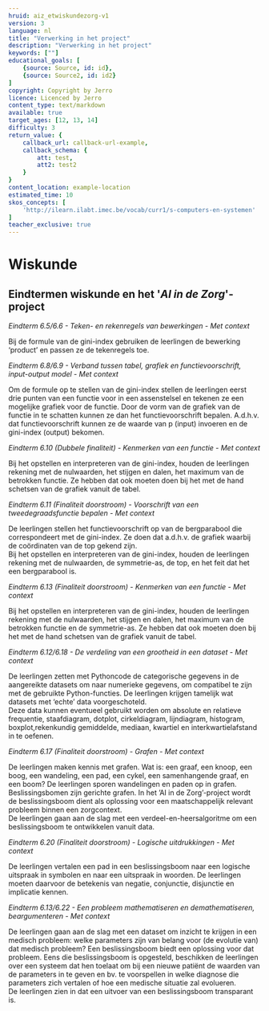 ```yaml
---
hruid: aiz_etwiskundezorg-v1
version: 3
language: nl
title: "Verwerking in het project"
description: "Verwerking in het project"
keywords: [""]
educational_goals: [
    {source: Source, id: id}, 
    {source: Source2, id: id2}
]
copyright: Copyright by Jerro
licence: Licenced by Jerro
content_type: text/markdown
available: true
target_ages: [12, 13, 14]
difficulty: 3
return_value: {
    callback_url: callback-url-example,
    callback_schema: {
        att: test,
        att2: test2
    }
}
content_location: example-location
estimated_time: 10
skos_concepts: [
    'http://ilearn.ilabt.imec.be/vocab/curr1/s-computers-en-systemen'
]
teacher_exclusive: true
---
```

# Wiskunde 
## Eindtermen wiskunde en het '*AI in de Zorg*'-project 

*Eindterm 6.5/6.6 - Teken- en rekenregels van bewerkingen - Met context* 

Bij de formule van de gini-index gebruiken de leerlingen de bewerking ‘product’ en passen ze de tekenregels toe. 


*Eindterm 6.8/6.9 - Verband tussen tabel, grafiek en functievoorschrift, input-output model - Met context* 

Om de formule op te stellen van de gini-index stellen de leerlingen eerst drie punten van een functie voor in een assenstelsel en tekenen ze een mogelijke grafiek voor de functie. Door de vorm van de grafiek van de functie in te schatten kunnen ze dan het functievoorschrift bepalen. A.d.h.v. dat functievoorschrift kunnen ze de waarde van p (input) invoeren en de gini-index (output) bekomen. 


*Eindterm 6.10 (Dubbele finaliteit) - Kenmerken van een functie - Met context* 

Bij het opstellen en interpreteren van de gini-index, houden de leerlingen rekening met de nulwaarden, het stijgen en dalen, het maximum van de betrokken functie. Ze hebben dat ook moeten doen bij het met de hand schetsen van de grafiek vanuit de tabel. 


*Eindterm 6.11 (Finaliteit doorstroom) - Voorschrift van een tweedegraadsfunctie bepalen - Met context* 

De leerlingen stellen het functievoorschrift op van de bergparabool die correspondeert met de gini-index. Ze doen dat a.d.h.v. de grafiek waarbij de coördinaten van de top gekend zijn.<br>
Bij het opstellen en interpreteren van de gini-index, houden de leerlingen rekening met de nulwaarden, de symmetrie-as, de top, en het feit dat het een bergparabool is. 


*Eindterm 6.13 (Finaliteit doorstroom) - Kenmerken van een functie - Met context* 

Bij het opstellen en interpreteren van de gini-index, houden de leerlingen rekening met de nulwaarden, het stijgen en dalen, het maximum van de betrokken functie en de symmetrie-as. Ze hebben dat ook moeten doen bij het met de hand schetsen van de grafiek vanuit de tabel. 


*Eindterm 6.12/6.18 - De verdeling van een grootheid in een dataset - Met context* 

De leerlingen zetten met Pythoncode de categorische gegevens in de aangereikte datasets om naar numerieke gegevens, om compatibel te zijn met de gebruikte Python-functies. De leerlingen krijgen tamelijk wat datasets met ‘echte’ data voorgeschoteld.<br> 
Deze data kunnen eventueel gebruikt worden om absolute en relatieve frequentie, staafdiagram, dotplot, cirkeldiagram, lijndiagram, histogram, boxplot,rekenkundig gemiddelde, mediaan, kwartiel en interkwartielafstand in te oefenen. 


*Eindterm 6.17 (Finaliteit doorstroom) - Grafen - Met context* 

De leerlingen maken kennis met grafen. Wat is: een graaf, een knoop, een boog, een wandeling, een pad, een cykel, een samenhangende graaf, en een boom? De leerlingen sporen wandelingen en paden op in grafen.<br>
Beslissingsbomen zijn gerichte grafen. In het ’AI in de Zorg’-project wordt de beslissingsboom dient als oplossing voor een maatschappelijk relevant probleem binnen een zorgcontext.<br>
De leerlingen gaan aan de slag met een verdeel-en-heersalgoritme om een beslissingsboom te ontwikkelen vanuit data. 


*Eindterm 6.20 (Finaliteit doorstroom) - Logische uitdrukkingen - Met context* 

De leerlingen vertalen een pad in een beslissingsboom naar een logische uitspraak in symbolen en naar een uitspraak in woorden. De leerlingen moeten daarvoor de betekenis van negatie, conjunctie, disjunctie en implicatie kennen. 


*Eindterm 6.13/6.22 - Een probleem mathematiseren en demathematiseren, beargumenteren - Met context* 

De leerlingen gaan aan de slag met een dataset om inzicht te krijgen in een medisch probleem: welke parameters zijn van belang voor (de evolutie van) dat medisch probleem? Een beslissingsboom biedt een oplossing voor dat probleem. Eens die beslissingsboom is opgesteld, beschikken de leerlingen over een systeem dat hen toelaat om bij een nieuwe patiënt de waarden van de parameters in te geven en bv. te voorspellen in welke diagnose die parameters zich vertalen of hoe een medische situatie zal evolueren.<br>
De leerlingen zien in dat een uitvoer van een beslissingsboom transparant is. 